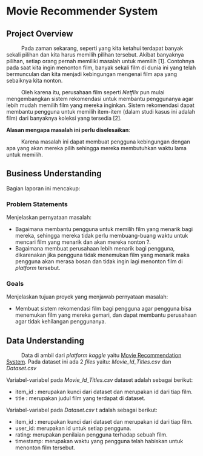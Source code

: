 # Movie Recommender System

## Project Overview
&nbsp;&nbsp;&nbsp;&nbsp;&nbsp;&nbsp;&nbsp;&nbsp;&nbsp;&nbsp;Pada zaman sekarang, seperti yang kita ketahui terdapat banyak sekali pilihan dan kita harus memilih pilihan tersebut. Akibat banyaknya pilihan, setiap orang pernah memiliki masalah untuk memilih [1]. Contohnya pada saat kita ingin menonton film, banyak sekali film di dunia ini yang telah bermunculan dan kita menjadi kebingungan mengenai film apa yang sebaiknya kita nonton\.

&nbsp;&nbsp;&nbsp;&nbsp;&nbsp;&nbsp;&nbsp;&nbsp;&nbsp;&nbsp;Oleh karena itu, perusahaan film seperti *Netflix* pun mulai mengembangkan sistem rekomendasi untuk membantu penggunanya agar lebih mudah memilih film yang mereka inginkan. Sistem rekomendasi dapat membantu pengguna untuk memilih item-item (dalam studi kasus ini adalah film) dari banyaknya koleksi yang tersedia [2]\.

**Alasan mengapa masalah ini perlu diselesaikan**:

&nbsp;&nbsp;&nbsp;&nbsp;&nbsp;&nbsp;&nbsp;&nbsp;&nbsp;&nbsp;Karena masalah ini dapat membuat pengguna kebingungan dengan apa yang akan mereka pilih sehingga mereka membutuhkan waktu lama untuk memilih\.

## Business Understanding

Bagian laporan ini mencakup:

### Problem Statements

Menjelaskan pernyataan masalah:
- Bagaimana membantu pengguna untuk memilih film yang menarik bagi mereka, sehingga mereka tidak perlu membuang-buang waktu untuk mencari film yang menarik dan akan mereka nonton ?\.
- Bagaimana membuat perusahaan lebih menarik bagi pengguna, dikarenakan jika pengguna tidak menemukan film yang menarik maka pengguna akan merasa bosan dan tidak ingin lagi menonton film di *platform* tersebut\.

### Goals

Menjelaskan tujuan proyek yang menjawab pernyataan masalah:
- Membuat sistem rekomendasi film bagi pengguna agar pengguna bisa menemukan film yang mereka gemari, dan dapat membantu perusahaan agar tidak kehilangan penggunanya\.

## Data Understanding
&nbsp;&nbsp;&nbsp;&nbsp;&nbsp;&nbsp;&nbsp;&nbsp;&nbsp;&nbsp;Data di ambil dari *platform kaggle* yaitu [Movie Recommendation System](https://www.kaggle.com/datasets/dev0914sharma/dataset?select=Movie_Id_Titles.csv). Pada dataset ini ada 2 *files* yaitu: *Movie_Id_Titles.csv* dan *Dataset.csv*

Variabel-variabel pada *Movie_Id_Titles.csv* dataset adalah sebagai berikut:
- item_id : merupakan kunci dari dataset dan merupakan id dari tiap film\.
- title : merupakan judul film yang terdapat di dataset\.

Variabel-variabel pada *Dataset.csv* t adalah sebagai berikut:
- item_id : merupakan kunci dari dataset dan merupakan id dari tiap film\.
- user_id: merupakan id untuk setiap pengguna\.
- rating: merupakan penilaian pengguna terhadap sebuah film\.
- timestamp: merupakan waktu yang pengguna telah habiskan untuk menonton film tersebut\.
